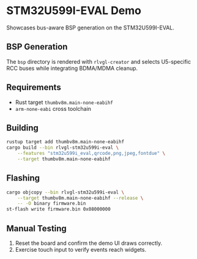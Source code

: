 <!--
examples/stm32u599i-eval/README.md - STM32U599I-EVAL board demo.
-->
# STM32U599I-EVAL Demo

Showcases bus-aware BSP generation on the STM32U599I-EVAL.

## BSP Generation
The `bsp` directory is rendered with `rlvgl-creator` and selects U5-specific RCC buses while integrating BDMA/MDMA cleanup.

## Requirements
- Rust target `thumbv8m.main-none-eabihf`
- `arm-none-eabi` cross toolchain

## Building
```bash
rustup target add thumbv8m.main-none-eabihf
cargo build --bin rlvgl-stm32u599i-eval \
    --features "stm32u599i_eval,qrcode,png,jpeg,fontdue" \
    --target thumbv8m.main-none-eabihf
```

## Flashing
```bash
cargo objcopy --bin rlvgl-stm32u599i-eval \
    --target thumbv8m.main-none-eabihf --release \
    -- -O binary firmware.bin
st-flash write firmware.bin 0x08000000
```

## Manual Testing
1. Reset the board and confirm the demo UI draws correctly.
2. Exercise touch input to verify events reach widgets.

